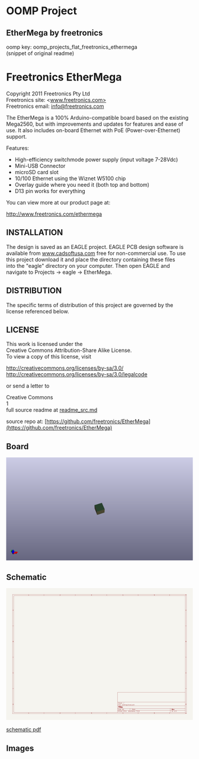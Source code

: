 # OOMP Project  
## EtherMega  by freetronics  
  
oomp key: oomp_projects_flat_freetronics_ethermega  
(snippet of original readme)  
  
Freetronics EtherMega  
=====================  
Copyright 2011 Freetronics Pty Ltd    
Freetronics site:  <www.freetronics.com>    
Freetronics email: <info@freetronics.com>    
  
The EtherMega is a 100% Arduino-compatible board based on the existing  
Mega2560, but with improvements and updates for features and ease of  
use. It also includes on-board Ethernet with PoE (Power-over-Ethernet)  
support.  
  
Features:  
  
 * High-efficiency switchmode power supply (input voltage 7-28Vdc)  
 * Mini-USB Connector  
 * microSD card slot  
 * 10/100 Ethernet using the Wiznet W5100 chip  
 * Overlay guide where you need it (both top and bottom)  
 * D13 pin works for everything  
  
You can view more at our product page at:  
  
  http://www.freetronics.com/ethermega  
  
  
INSTALLATION  
------------  
The design is saved as an EAGLE project. EAGLE PCB design software is  
available from www.cadsoftusa.com free for non-commercial use. To use  
this project download it and place the directory containing these files  
into the "eagle" directory on your computer. Then open EAGLE and  
navigate to Projects -> eagle -> EtherMega.  
  
  
DISTRIBUTION  
------------  
The specific terms of distribution of this project are governed by the  
license referenced below.  
  
  
LICENSE  
-------  
This work is licensed under the  
Creative Commons Attribution-Share Alike License.    
To view a copy of this license, visit  
  
  http://creativecommons.org/licenses/by-sa/3.0/    
  http://creativecommons.org/licenses/by-sa/3.0/legalcode  
  
or send a letter to  
  
  Creative Commons    
  1  
  full source readme at [readme_src.md](readme_src.md)  
  
source repo at: [https://github.com/freetronics/EtherMega](https://github.com/freetronics/EtherMega)  
## Board  
  
[![working_3d.png](working_3d_600.png)](working_3d.png)  
## Schematic  
  
[![working_schematic.png](working_schematic_600.png)](working_schematic.png)  
  
[schematic pdf](working_schematic.pdf)  
## Images  

